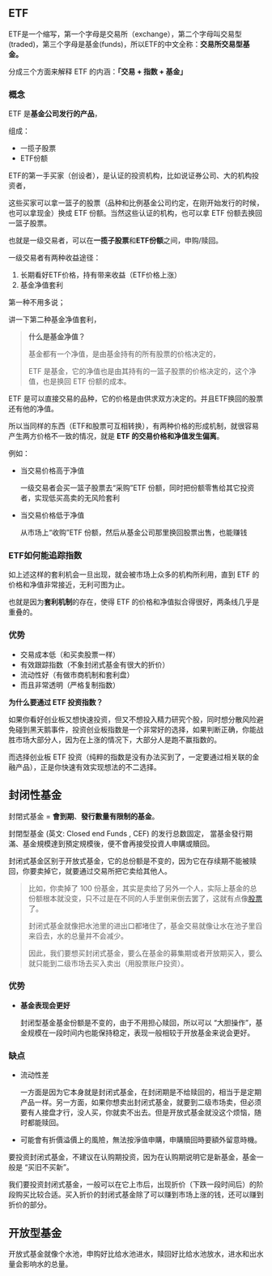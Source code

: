 ## ETF

ETF是一个缩写，第一个字母是交易所（exchange），第二个字母叫交易型(traded)，第三个字母是基金(funds)，所以ETF的中文全称：**交易所交易型基金。**

分成三个方面来解释 ETF 的内涵：**「交易 + 指数 + 基金」**

### 概念

ETF 是**基金公司发行的产品**，

组成：

- 一揽子股票
- ETF份额

ETF的第一手买家（创设者），是认证的投资机构，比如说证券公司、大的机构投资者，

这些买家可以拿一篮子的股票（品种和比例基金公司约定，在刚开始发行的时候，也可以拿现金）换成 ETF 份额。当然这些认证的机构，也可以拿 ETF 份额去换回一篮子股票。

也就是一级交易者，可以在**一揽子股票**和**ETF份额**之间，申购/赎回。

一级交易者有两种收益途径：

1. 长期看好ETF价格，持有带来收益（ETF价格上涨）
2. 基金净值套利

第一种不用多说；

讲一下第二种基金净值套利，

> **什么是基金净值？**
>
> 基金都有一个净值，是由基金持有的所有股票的价格决定的，
>
> ETF 是基金，它的净值也是由其持有的一篮子股票的价格决定的，这个净值，也是换回 ETF 份额的成本。

 ETF 是可以直接交易的品种，它的价格是由供求双方决定的。并且ETF换回的股票还有他的净值。

所以当同样的东西（ETF和股票可互相转换），有两种价格的形成机制，就很容易产生两方价格不一致的情况，就是 **ETF 的交易价格和净值发生偏离**。

例如：

- 当交易价格高于净值

  一级交易者会买一篮子股票去“采购”ETF 份额，同时把份额零售给其它投资者，实现低买高卖的无风险套利

- 当交易价格低于净值

  从市场上“收购”ETF 份额，然后从基金公司那里换回股票出售，也能赚钱

### ETF如何能追踪指数

如上述这样的套利机会一旦出现，就会被市场上众多的机构所利用，直到 ETF 的价格和净值非常接近，无利可图为止。

也就是因为**套利机制**的存在，使得 ETF 的价格和净值拟合得很好，两条线几乎是重叠的。



### 优势

- 交易成本低（和买卖股票一样）
- 有效跟踪指数（不象封闭式基金有很大的折价）
- 流动性好（有做市商机制和套利盘）
- 而且非常透明（严格复制指数）

**为什么要通过 ETF 投资指数？**

如果你看好创业板又想快速投资，但又不想投入精力研究个股，同时想分散风险避免碰到黑天鹅事件，投资创业板指数是一个非常好的选择，如果判断正确，你能战胜市场大部分人，因为在上涨的情况下，大部分人是跑不赢指数的。

而选择创业板 ETF 投资（纯粹的指数是没有办法买到了，一定要通过相关联的金融产品），正是你快速有效实现想法的不二选择。



## 封闭性基金

封閉式基金 = **會到期**、**發行數量有限制的基金**。

封閉型基金 (英文: Closed end Funds , CEF) 的发行总数固定，
當基金發行期滿、基金規模達到預定規模後，便不會再接受投資人申購或贖回。

封闭式基金区别于开放式基金，它的总份额是不变的，因为它在存续期不能被赎回，你要卖掉它，就要通过交易所把它卖给其他人。

> 比如，你卖掉了 100 份基金，其实是卖给了另外一个人，实际上基金的总份额根本就没变，只不过是在不同的人手里倒来倒去罢了，这就有点像[股票](https://www.qianguzi.com/tag/股票/)了。
>
> 封闭式基金就像把水池里的进出口都堵住了，基金交易就像让水在池子里舀来舀去，水的总量并不会减少。
>
> 因此，我们要想买封闭式基金，要么在基金的募集期或者开放期买入，要么就只能到二级市场去买入卖出（用股票账户投资）。



### 优势

- **基金表现会更好**

  封闭型基金基金份额是不变的，由于不用担心赎回，所以可以 “大胆操作”，基金规模在一段时间内也能保持稳定，表现一般相较于开放基金来说会更好。

### 缺点

- 流动性差

  一方面是因为它本身就是封闭式基金，在封闭期是不给赎回的，相当于是定期产品一样。另一方面，如果你想卖出封闭式基金，就要到二级市场卖，但必须要有人接盘才行，没人买，你就卖不出去。但是开放式基金就没这个烦恼，随时都能赎回。

- 可能會有折價溢價上的風險，無法按淨值申購，申購贖回時要額外留意時機。

要投资封闭式基金，不建议在认购期投资，因为在认购期说明它是新基金，基金一般是 “买旧不买新”。

我们要投资封闭式基金，一般可以在它上市后，出现折价（下跌一段时间后）的阶段购买比较合适。买入折价的封闭式基金除了可以赚到市场上涨的钱，还可以赚到折价的部分。



## 开放型基金

开放式基金就像个水池，申购好比给水池进水，赎回好比给水池放水，进水和出水量会影响水的总量。













